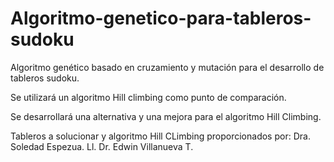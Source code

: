 # Algoritmo-genetico-para-tableros-sudoku

Algoritmo genético basado en cruzamiento y mutación para el desarrollo de tableros sudoku.

Se utilizará un algoritmo Hill climbing como punto de comparación.

Se desarrollará una alternativa y una mejora para el algoritmo Hill Climbing.

Tableros a solucionar y algoritmo Hill CLimbing proporcionados por:
  Dra. Soledad Espezua. Ll. 
  Dr. Edwin Villanueva T. 
